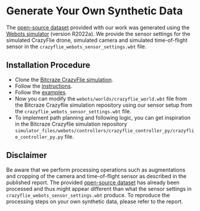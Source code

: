 # Generate Your Own Synthetic Data
The [open-source dataset](https://zenodo.org/records/10546408) provided with our work was generated using the [Webots simulator](https://cyberbotics.com/)  (version R2022a). We provide the sensor settings for the simulated CrazyFlie drone, simulated camera and simulated time-of-flight sensor in the `crazyflie_webots_sensor_settings.wbt` file.

## Installation Procedure
* Clone the [Bitcraze CrazyFlie simulation](https://github.com/bitcraze/crazyflie-simulation).
* Follow the [instructions](https://www.bitcraze.io/documentation/repository/crazyflie-simulation/main/installing/install_webots/).
* Follow the [examples](https://www.bitcraze.io/documentation/repository/crazyflie-simulation/main/user_guides/webots_keyboard_control/).
* Now you can modify the `webots/worlds/crazyflie_world.wbt` file from the Bitcraze Crazyflie simulation repository using our sensor setup from the `crazyflie_webots_sensor_settings.wbt` file.
* To implement path planning and following logic, you can get inspiration in the Bitcraze Crazyflie simulation repository `simulator_files/webots/controllers/crazyflie_controller_py/crazyflie_controller_py.py` file.

## Disclaimer
Be aware that we perform processing operations such as augmentations and cropping of the camera and time-of-flight sensor as described in the published report. The provided [open-source dataset](https://zenodo.org/records/10546408) has already been processed and thus might appear different than what the sensor settings in `crazyflie_webots_sensor_settings.wbt` produce. To reproduce the processing steps on your own synthetic data, please refer to the report.


